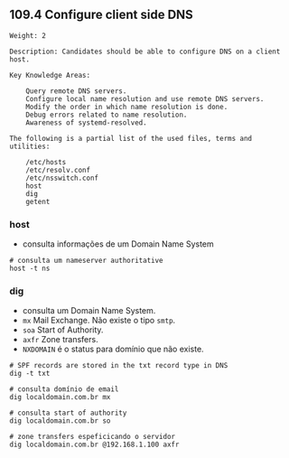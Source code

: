 ## 109.4 Configure client side DNS

```
Weight: 2

Description: Candidates should be able to configure DNS on a client host.

Key Knowledge Areas:

    Query remote DNS servers.
    Configure local name resolution and use remote DNS servers.
    Modify the order in which name resolution is done.
    Debug errors related to name resolution.
    Awareness of systemd-resolved.

The following is a partial list of the used files, terms and utilities:

    /etc/hosts
    /etc/resolv.conf
    /etc/nsswitch.conf
    host
    dig
    getent

```

### host

* consulta informações de um Domain Name System

```shell
# consulta um nameserver authoritative
host -t ns
```

### dig

* consulta um Domain Name System.
* `mx` Mail Exchange. Não existe o tipo `smtp`.
* `soa` Start of Authority.
* `axfr` Zone transfers.
* `NXDOMAIN` é o status para domínio que não existe.

```shell
# SPF records are stored in the txt record type in DNS
dig -t txt

# consulta domínio de email
dig localdomain.com.br mx

# consulta start of authority
dig localdomain.com.br so

# zone transfers espeficicando o servidor
dig localdomain.com.br @192.168.1.100 axfr
```
